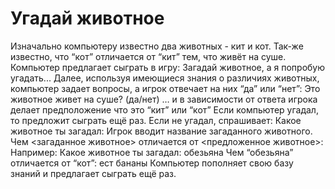 # Угадай животное
Изначально компьютеру известно два животных - кит и кот. Так-же известно, что “кот” отличается от “кит” тем, что живёт на суше.
Компьютер предлагает сыграть в игру:
Загадай животное, а я попробую угадать...
Далее, используя имеющиеся знания о различиях животных, компьютер задает вопросы, а игрок отвечает на них “да” или “нет”:
Это животное живет на суше? (да/нет)
… и в зависимости от ответа игрока делает предположение что это “кит” или “кот”
Если компьютер угадал, то предложит сыграть ещё раз. Если не угадал, спрашивает:
Какое животное ты загадал:
Игрок вводит название загаданного животного.
Чем <загаданное животное> отличается от <предложенное животное>:
Например:
Какое животное ты загадал: обезьяна
Чем “обезьяна” отличается от “кот”: ест бананы
Компьютер пополняет свою базу знаний и предлагает сыграть ещё раз.

